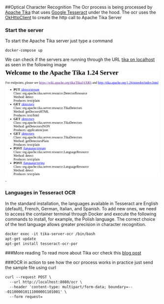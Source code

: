 ##Optical Character Recognition
The Ocr process is being processed by [Apache Tika](https://tika.apache.org/1.24/index.html) that uses [Google Tesseract](https://opensource.google/projects/tesseract) 
under the hood. The ocr uses the [OkHttpClient](https://square.github.io/okhttp) to create the http call to Apache Tika Server 

### Start the server
To start the Apache Tika server just type a command 
``` 
docker-compose up
```
We can check if the servers are running through the URL [tika on localhost](http://localhost:9998/) as seen in the following image ![alt text](tika_main.png).
### Languages in Tesseract OCR
In the standard installation, the languages available in Tesseract are English (default), French, German, Italian, and Spanish. To add new ones, we need to access the container terminal through Docker and execute the following commands to install, for example, the Polish language. The correct choice of the text language allows greater precision in character recognition.
```
docker exec -it tika-server-ocr /bin/bash
apt-get update
apt-get install tesseract-ocr-por
```
###More reading
To read more about Tika ocr check this [blog post](https://medium.com/@masreis/text-extraction-and-ocr-with-apache-tika-302464895e5f)

###OCR in action
to see how the ocr process works in practice just send the sample file using curl
```
curl --request POST \
  --url http://localhost:8080/ocr \
  --header 'content-type: multipart/form-data; boundary=---011000010111000001101001' \
  --form request=
```